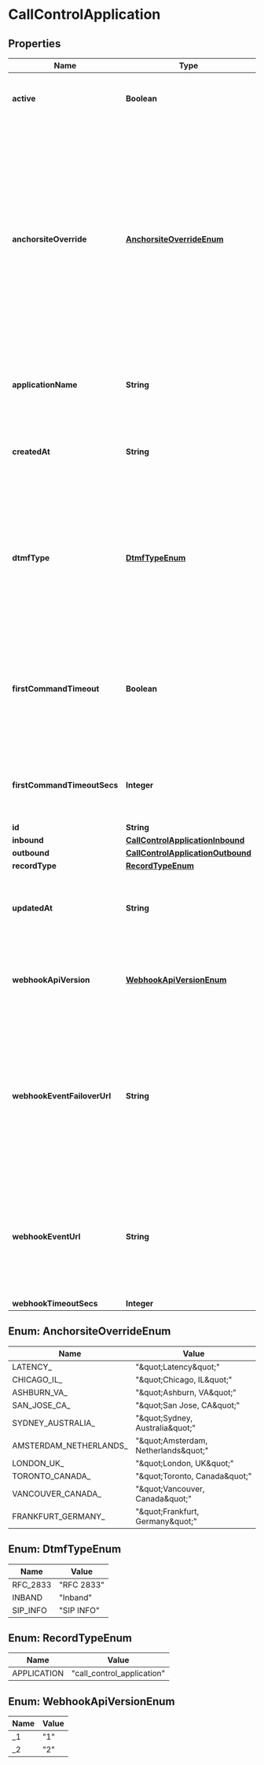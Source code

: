 # CallControlApplication

## Properties
Name | Type | Description | Notes
------------ | ------------- | ------------- | -------------
**active** | **Boolean** | Specifies whether the connection can be used. |  [optional]
**anchorsiteOverride** | [**AnchorsiteOverrideEnum**](#AnchorsiteOverrideEnum) | &#x60;Latency&#x60; directs Telnyx to route media through the site with the lowest round-trip time to the user&#x27;s connection. Telnyx calculates this time using ICMP ping messages. This can be disabled by specifying a site to handle all media.  |  [optional]
**applicationName** | **String** | A user-assigned name to help manage the application. |  [optional]
**createdAt** | **String** | ISO 8601 formatted date of when the resource was created |  [optional]
**dtmfType** | [**DtmfTypeEnum**](#DtmfTypeEnum) | Sets the type of DTMF digits sent from Telnyx to this Connection. Note that DTMF digits sent to Telnyx will be accepted in all formats. |  [optional]
**firstCommandTimeout** | **Boolean** | Specifies whether calls to phone numbers associated with this connection should hangup after timing out. |  [optional]
**firstCommandTimeoutSecs** | **Integer** | Specifies how many seconds to wait before timing out a dial command. |  [optional]
**id** | **String** |  |  [optional]
**inbound** | [**CallControlApplicationInbound**](CallControlApplicationInbound.md) |  |  [optional]
**outbound** | [**CallControlApplicationOutbound**](CallControlApplicationOutbound.md) |  |  [optional]
**recordType** | [**RecordTypeEnum**](#RecordTypeEnum) |  |  [optional]
**updatedAt** | **String** | ISO 8601 formatted date of when the resource was last updated |  [optional]
**webhookApiVersion** | [**WebhookApiVersionEnum**](#WebhookApiVersionEnum) | Determines which webhook format will be used, Telnyx API v1 or v2. |  [optional]
**webhookEventFailoverUrl** | **String** | The failover URL where webhooks related to this connection will be sent if sending to the primary URL fails. Must include a scheme, such as &#x60;https&#x60;. |  [optional]
**webhookEventUrl** | **String** | The URL where webhooks related to this connection will be sent. Must include a scheme, such as &#x60;https&#x60;. |  [optional]
**webhookTimeoutSecs** | **Integer** |  |  [optional]

<a name="AnchorsiteOverrideEnum"></a>
## Enum: AnchorsiteOverrideEnum
Name | Value
---- | -----
LATENCY_ | &quot;\&quot;Latency\&quot;&quot;
CHICAGO_IL_ | &quot;\&quot;Chicago, IL\&quot;&quot;
ASHBURN_VA_ | &quot;\&quot;Ashburn, VA\&quot;&quot;
SAN_JOSE_CA_ | &quot;\&quot;San Jose, CA\&quot;&quot;
SYDNEY_AUSTRALIA_ | &quot;\&quot;Sydney, Australia\&quot;&quot;
AMSTERDAM_NETHERLANDS_ | &quot;\&quot;Amsterdam, Netherlands\&quot;&quot;
LONDON_UK_ | &quot;\&quot;London, UK\&quot;&quot;
TORONTO_CANADA_ | &quot;\&quot;Toronto, Canada\&quot;&quot;
VANCOUVER_CANADA_ | &quot;\&quot;Vancouver, Canada\&quot;&quot;
FRANKFURT_GERMANY_ | &quot;\&quot;Frankfurt, Germany\&quot;&quot;

<a name="DtmfTypeEnum"></a>
## Enum: DtmfTypeEnum
Name | Value
---- | -----
RFC_2833 | &quot;RFC 2833&quot;
INBAND | &quot;Inband&quot;
SIP_INFO | &quot;SIP INFO&quot;

<a name="RecordTypeEnum"></a>
## Enum: RecordTypeEnum
Name | Value
---- | -----
APPLICATION | &quot;call_control_application&quot;

<a name="WebhookApiVersionEnum"></a>
## Enum: WebhookApiVersionEnum
Name | Value
---- | -----
_1 | &quot;1&quot;
_2 | &quot;2&quot;

